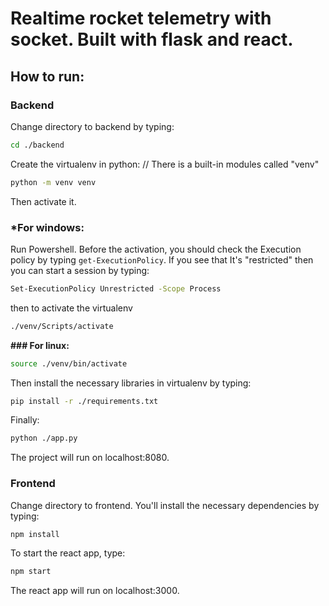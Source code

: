 # Realtime rocket telemetry with socket. Built with flask and react.

## How to run:
### Backend
Change directory to backend by typing:
```bash
cd ./backend
```
Create the virtualenv in python: // There is a built-in modules called "venv"
```bash
python -m venv venv
```
Then activate it.

### ***For windows:**
Run Powershell. Before the activation, you should check the Execution policy by typing ```get-ExecutionPolicy```. If you see that It's "restricted" then you can start a session by typing:
```bash
Set-ExecutionPolicy Unrestricted -Scope Process
```
then to activate the virtualenv
```bash
./venv/Scripts/activate
```
**### For linux:**
```bash
source ./venv/bin/activate
```
Then install the necessary libraries in virtualenv by typing:
```bash
pip install -r ./requirements.txt
```
Finally:
```bash
python ./app.py
``` 
The project will run on localhost:8080.

### Frontend
Change directory to frontend. You'll install the necessary dependencies by typing:
```bash
npm install
```
To start the react app, type:
```bash
npm start
``` 
The react app will run on localhost:3000.
